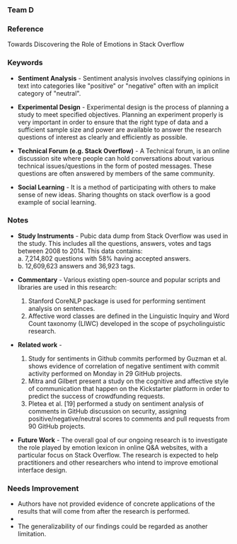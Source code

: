 ### Team D

### Reference
Towards Discovering the Role of Emotions in Stack Overflow

### Keywords 

- **Sentiment Analysis** - Sentiment analysis involves classifying opinions in text into categories like "positive" or "negative" often with an implicit category of "neutral".

- **Experimental Design** - Experimental design is the process of planning a study to meet specified objectives. Planning an experiment properly is very important in order to ensure that the right type of data and a sufficient sample size and power are available to answer the research questions of interest as clearly and efficiently as possible. 

- **Technical Forum (e.g. Stack Overflow)** -  A Technical forum, is an online discussion site where people can hold conversations about various technical issues/questions in the form of posted messages. These questions are often answered by members of the same community.

- **Social Learning** - It is a method of participating with others to make sense of new ideas. Sharing thoughts on stack overflow is a good example of social learning.

### Notes

- **Study Instruments** - Pubic data dump from Stack Overflow was used in the study. This includes all the questions, answers, votes and tags between 2008 to 2014. This data contains:<br>
  a. 7,214,802 questions with 58% having accepted answers.<br>
  b. 12,609,623 answers and 36,923 tags.<br>

- **Commentary** - Various existing open-source and popular scripts and libraries are used in this research:
  1. Stanford CoreNLP package is used for performing sentiment analysis on sentences.
  2. Affective word classes are defined in the Linguistic Inquiry and Word Count taxonomy (LIWC) developed in the scope of psycholinguistic research.

- **Related work** - 
  1. Study for sentiments in Github commits performed by Guzman et al. shows evidence of correlation of negative sentiment with commit activity performed on Monday in 29 GitHub projects.
  2. Mitra and Gilbert present a study on the cognitive and affective style of communication that happen on the Kickstarter platform in order to predict the success of crowdfunding requests.
  3. Pletea et al. [19] performed a study on sentiment analysis of comments in GitHub discussion on security, assigning positive/negative/neutral scores to comments and pull requests from 90 GitHub projects.

- **Future Work** - The overall goal of our ongoing research is to investigate the role played by emotion lexicon in online Q&A websites, with a particular focus on Stack Overflow. The research is expected to help practitioners and other researchers who intend to improve emotional interface design. 


### Needs Improvement
  - Authors have not provided evidence of concrete applications of the results that will come from after the research is performed.
  - 
  - The generalizability of our findings could be regarded as another limitation. 
